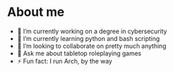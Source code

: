 # About me

- 🔭 I’m currently working on a degree in cybersecurity
- 🌱 I’m currently learning python and bash scripting
- 👯 I’m looking to collaborate on pretty much anything
- 💬 Ask me about tabletop roleplaying games
- ⚡ Fun fact: I run Arch, by the way
